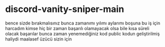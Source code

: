 # discord-vanity-sniper-main
bence sizde bırakmalısınız bunca zamanımı yılımı aylarımı boşuna bu iş için harcadım kimse hiç bir zaman başarılı olamayacak olsa bile kısa süreli olacak başarılar bunca zaman yenemediğiniz kod public kodun geliştirilmiş haliydi maalasef üzücü sizin için

